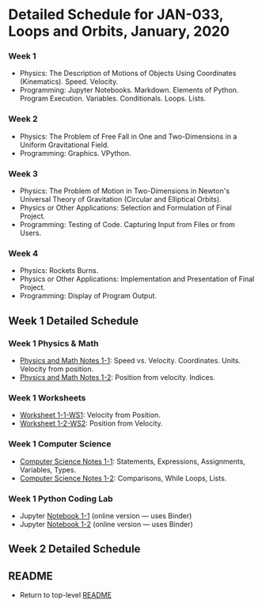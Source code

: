 # Detailed Schedule for JAN-033, Loops and Orbits, January, 2020

### Week 1

* Physics: The Description of Motions of Objects Using Coordinates (Kinematics). Speed. Velocity.
* Programming: Jupyter Notebooks. Markdown. Elements of Python. Program Execution. Variables. Conditionals. Loops. Lists.

### Week 2

* Physics: The Problem of Free Fall in One and Two-Dimensions in a Uniform Gravitational Field.
* Programming: Graphics. VPython.

### Week 3

* Physics: The Problem of Motion in Two-Dimensions in Newton's Universal Theory of Gravitation (Circular and Elliptical Orbits).
* Physics or Other Applications: Selection and Formulation of Final Project.
* Programming: Testing of Code. Capturing Input from Files or from Users.
	
### Week 4

* Physics: Rockets Burns.
* Physics or Other Applications: Implementation and Presentation of Final Project.
* Programming: Display of Program Output.

## Week 1 Detailed Schedule

### Week 1 Physics &amp; Math

* <a href="./physics_and_math/lao-1-1-pm.pdf">Physics and Math Notes 1-1</a>: Speed vs. Velocity. Coordinates. Units. Velocity from position.</a>
* <a href="./physics_and_math/lao-1-2-pm.pdf">Physics and Math Notes 1-2</a>: Position from velocity. Indices.</a>

### Week 1 Worksheets

* <a href="./worksheets/lao-1-1-ws1.pdf">Worksheet 1-1-WS1</a>: Velocity from Position.
* <a href="./worksheets/lao-1-2-ws2.pdf">Worksheet 1-2-WS2</a>: Position from Velocity.
	
### Week 1 Computer Science

* <a href="./computer_science/lao-1-1-cs.pdf">Computer Science Notes 1-1</a>: Statements, Expressions, Assignments, Variables, Types.</a>
* <a href="./computer_science/lao-1-2-cs.pdf">Computer Science Notes 1-2</a>: Comparisons, While Loops, Lists.
	
### Week 1 Python Coding Lab

* Jupyter <a href="https://mybinder.org/v2/gh/observatree/loops-and-orbits/master?filepath=notebooks%2Flao-1-1.ipynb">Notebook 1-1</a> (online version &mdash; uses Binder)
* Jupyter <a href="https://mybinder.org/v2/gh/observatree/loops-and-orbits/master?filepath=notebooks%2Flao-1-2.ipynb">Notebook 1-2</a> (online version &mdash; uses Binder)
	
## Week 2 Detailed Schedule

## README

* Return to top-level [README](./README.md)
